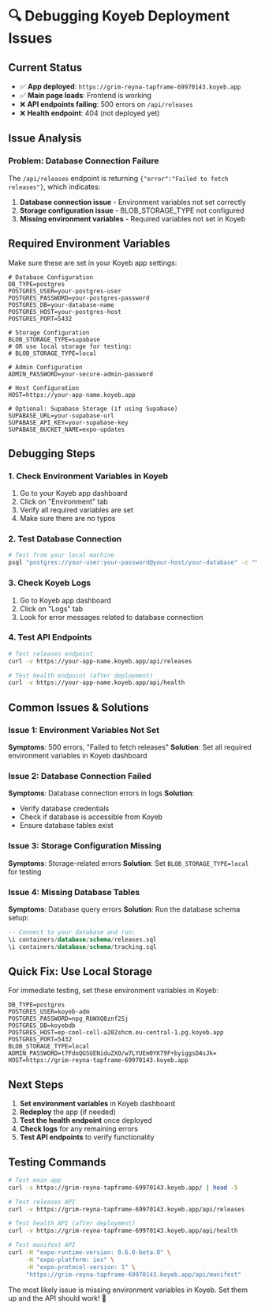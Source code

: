 # 🔍 Debugging Koyeb Deployment Issues

## Current Status
- ✅ **App deployed**: `https://grim-reyna-tapframe-69970143.koyeb.app`
- ✅ **Main page loads**: Frontend is working
- ❌ **API endpoints failing**: 500 errors on `/api/releases`
- ❌ **Health endpoint**: 404 (not deployed yet)

## Issue Analysis

### Problem: Database Connection Failure
The `/api/releases` endpoint is returning `{"error":"Failed to fetch releases"}`, which indicates:

1. **Database connection issue** - Environment variables not set correctly
2. **Storage configuration issue** - BLOB_STORAGE_TYPE not configured
3. **Missing environment variables** - Required variables not set in Koyeb

## Required Environment Variables

Make sure these are set in your Koyeb app settings:

```env
# Database Configuration
DB_TYPE=postgres
POSTGRES_USER=your-postgres-user
POSTGRES_PASSWORD=your-postgres-password
POSTGRES_DB=your-database-name
POSTGRES_HOST=your-postgres-host
POSTGRES_PORT=5432

# Storage Configuration
BLOB_STORAGE_TYPE=supabase
# OR use local storage for testing:
# BLOB_STORAGE_TYPE=local

# Admin Configuration
ADMIN_PASSWORD=your-secure-admin-password

# Host Configuration
HOST=https://your-app-name.koyeb.app

# Optional: Supabase Storage (if using Supabase)
SUPABASE_URL=your-supabase-url
SUPABASE_API_KEY=your-supabase-key
SUPABASE_BUCKET_NAME=expo-updates
```

## Debugging Steps

### 1. Check Environment Variables in Koyeb
1. Go to your Koyeb app dashboard
2. Click on "Environment" tab
3. Verify all required variables are set
4. Make sure there are no typos

### 2. Test Database Connection
```bash
# Test from your local machine
psql "postgres://your-user:your-password@your-host/your-database" -c "\dt"
```

### 3. Check Koyeb Logs
1. Go to Koyeb app dashboard
2. Click on "Logs" tab
3. Look for error messages related to database connection

### 4. Test API Endpoints
```bash
# Test releases endpoint
curl -v https://your-app-name.koyeb.app/api/releases

# Test health endpoint (after deployment)
curl -v https://your-app-name.koyeb.app/api/health
```

## Common Issues & Solutions

### Issue 1: Environment Variables Not Set
**Symptoms**: 500 errors, "Failed to fetch releases"
**Solution**: Set all required environment variables in Koyeb dashboard

### Issue 2: Database Connection Failed
**Symptoms**: Database connection errors in logs
**Solution**: 
- Verify database credentials
- Check if database is accessible from Koyeb
- Ensure database tables exist

### Issue 3: Storage Configuration Missing
**Symptoms**: Storage-related errors
**Solution**: Set `BLOB_STORAGE_TYPE=local` for testing

### Issue 4: Missing Database Tables
**Symptoms**: Database query errors
**Solution**: Run the database schema setup:
```sql
-- Connect to your database and run:
\i containers/database/schema/releases.sql
\i containers/database/schema/tracking.sql
```

## Quick Fix: Use Local Storage

For immediate testing, set these environment variables in Koyeb:

```env
DB_TYPE=postgres
POSTGRES_USER=koyeb-adm
POSTGRES_PASSWORD=npg_RbWXQ8znf2Sj
POSTGRES_DB=koyebdb
POSTGRES_HOST=ep-cool-cell-a202shcm.eu-central-1.pg.koyeb.app
POSTGRES_PORT=5432
BLOB_STORAGE_TYPE=local
ADMIN_PASSWORD=t7FdoQGSGENiduZXO/w7LYUEm0YK79F+byiggsD4sJk=
HOST=https://grim-reyna-tapframe-69970143.koyeb.app
```

## Next Steps

1. **Set environment variables** in Koyeb dashboard
2. **Redeploy** the app (if needed)
3. **Test the health endpoint** once deployed
4. **Check logs** for any remaining errors
5. **Test API endpoints** to verify functionality

## Testing Commands

```bash
# Test main app
curl -s https://grim-reyna-tapframe-69970143.koyeb.app/ | head -5

# Test releases API
curl -v https://grim-reyna-tapframe-69970143.koyeb.app/api/releases

# Test health API (after deployment)
curl -v https://grim-reyna-tapframe-69970143.koyeb.app/api/health

# Test manifest API
curl -H "expo-runtime-version: 0.6.0-beta.8" \
     -H "expo-platform: ios" \
     -H "expo-protocol-version: 1" \
     "https://grim-reyna-tapframe-69970143.koyeb.app/api/manifest"
```

The most likely issue is missing environment variables in Koyeb. Set them up and the API should work! 🚀


